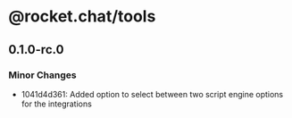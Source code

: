 # @rocket.chat/tools

## 0.1.0-rc.0

### Minor Changes

- 1041d4d361: Added option to select between two script engine options for the integrations
